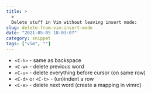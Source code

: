 ```yaml
---
title: >
  >
  Delete stuff in Vim without leaving insert mode:
slug: delete-from-vim-insert-mode
date: "2021-05-05 18:03:07"
category: snippet
tags: ["vim", ""]
---
```


- `<C-h>` - same as backspace
- `<C-w>` - delete previous word
- `<C-u>` - delete everything before cursor (on same row)
- `<C-d>` or `<C-t>` - (un)indent a row
- `<C-e>` - delete next word (create a mapping in vimrc)
